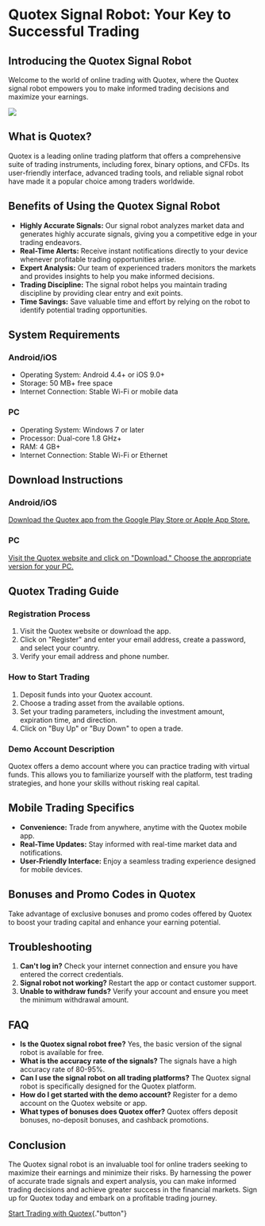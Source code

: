 # Quotex Signal Robot: Your Key to Successful Trading

## Introducing the Quotex Signal Robot

Welcome to the world of online trading with Quotex, where the Quotex
signal robot empowers you to make informed trading decisions and
maximize your earnings.

[![](https://static.quotex.io/files/4_en/300_250.jpg)](https://traff.sbs/brokerqxlid)

## What is Quotex?

Quotex is a leading online trading platform that offers a comprehensive
suite of trading instruments, including forex, binary options, and CFDs.
Its user-friendly interface, advanced trading tools, and reliable signal
robot have made it a popular choice among traders worldwide.

## Benefits of Using the Quotex Signal Robot

-   **Highly Accurate Signals:** Our signal robot analyzes market data
    and generates highly accurate signals, giving you a competitive edge
    in your trading endeavors.
-   **Real-Time Alerts:** Receive instant notifications directly to your
    device whenever profitable trading opportunities arise.
-   **Expert Analysis:** Our team of experienced traders monitors the
    markets and provides insights to help you make informed decisions.
-   **Trading Discipline:** The signal robot helps you maintain trading
    discipline by providing clear entry and exit points.
-   **Time Savings:** Save valuable time and effort by relying on the
    robot to identify potential trading opportunities.

## System Requirements

### Android/iOS

-   Operating System: Android 4.4+ or iOS 9.0+
-   Storage: 50 MB+ free space
-   Internet Connection: Stable Wi-Fi or mobile data

### PC

-   Operating System: Windows 7 or later
-   Processor: Dual-core 1.8 GHz+
-   RAM: 4 GB+
-   Internet Connection: Stable Wi-Fi or Ethernet

## Download Instructions

### Android/iOS

[Download the Quotex app from the Google Play Store or Apple App
Store.](\%22#\%22)

### PC

[Visit the Quotex website and click on "Download." Choose the
appropriate version for your PC.](\%22#\%22)

## Quotex Trading Guide

### Registration Process

1.  Visit the Quotex website or download the app.
2.  Click on "Register" and enter your email address, create a
    password, and select your country.
3.  Verify your email address and phone number.

### How to Start Trading

1.  Deposit funds into your Quotex account.
2.  Choose a trading asset from the available options.
3.  Set your trading parameters, including the investment amount,
    expiration time, and direction.
4.  Click on "Buy Up" or "Buy Down" to open a trade.

### Demo Account Description

Quotex offers a demo account where you can practice trading with virtual
funds. This allows you to familiarize yourself with the platform, test
trading strategies, and hone your skills without risking real capital.

## Mobile Trading Specifics

-   **Convenience:** Trade from anywhere, anytime with the Quotex mobile
    app.
-   **Real-Time Updates:** Stay informed with real-time market data and
    notifications.
-   **User-Friendly Interface:** Enjoy a seamless trading experience
    designed for mobile devices.

## Bonuses and Promo Codes in Quotex

Take advantage of exclusive bonuses and promo codes offered by Quotex to
boost your trading capital and enhance your earning potential.

## Troubleshooting

1.  **Can\'t log in?** Check your internet connection and ensure you
    have entered the correct credentials.
2.  **Signal robot not working?** Restart the app or contact customer
    support.
3.  **Unable to withdraw funds?** Verify your account and ensure you
    meet the minimum withdrawal amount.

## FAQ

-   **Is the Quotex signal robot free?** Yes, the basic version of the
    signal robot is available for free.
-   **What is the accuracy rate of the signals?** The signals have a
    high accuracy rate of 80-95%.
-   **Can I use the signal robot on all trading platforms?** The Quotex
    signal robot is specifically designed for the Quotex platform.
-   **How do I get started with the demo account?** Register for a demo
    account on the Quotex website or app.
-   **What types of bonuses does Quotex offer?** Quotex offers deposit
    bonuses, no-deposit bonuses, and cashback promotions.

## Conclusion

The Quotex signal robot is an invaluable tool for online traders seeking
to maximize their earnings and minimize their risks. By harnessing the
power of accurate trade signals and expert analysis, you can make
informed trading decisions and achieve greater success in the financial
markets. Sign up for Quotex today and embark on a profitable trading
journey.

[Start Trading with
Quotex](\%22https://traff.sbs/brokerqxlid\%22){."button"}

